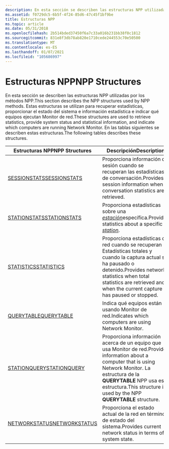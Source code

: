 ```yaml
---
description: En esta sección se describen las estructuras NPP utilizadas por los métodos NPP.
ms.assetid: f0729dc5-6b5f-4f24-85d6-47c45f1bf9be
title: Estructuras NPP
ms.topic: article
ms.date: 05/31/2018
ms.openlocfilehash: 2b514bded37450f6a7c33a016b231bb38f0c1812
ms.sourcegitcommit: 831e8f3db78ab820e1710cede244553c70e50500
ms.translationtype: MT
ms.contentlocale: es-ES
ms.lasthandoff: 01/07/2021
ms.locfileid: "105686997"
---
```

# <a name="npp-structures"></a><span data-ttu-id="93c2a-103">Estructuras NPP</span><span class="sxs-lookup"><span data-stu-id="93c2a-103">NPP Structures</span></span>

<span data-ttu-id="93c2a-104">En esta sección se describen las estructuras NPP utilizadas por los métodos NPP.</span><span class="sxs-lookup"><span data-stu-id="93c2a-104">This section describes the NPP structures used by NPP methods.</span></span> <span data-ttu-id="93c2a-105">Estas estructuras se utilizan para recuperar estadísticas, proporcionar el estado del sistema e información estadística e indicar qué equipos ejecutan Monitor de red.</span><span class="sxs-lookup"><span data-stu-id="93c2a-105">These structures are used to retrieve statistics, provide system status and statistical information, and indicate which computers are running Network Monitor.</span></span> <span data-ttu-id="93c2a-106">En las tablas siguientes se describen estas estructuras.</span><span class="sxs-lookup"><span data-stu-id="93c2a-106">The following tables describes these structures.</span></span>



| <span data-ttu-id="93c2a-107">Estructuras NPP</span><span class="sxs-lookup"><span data-stu-id="93c2a-107">NPP Structures</span></span>                     | <span data-ttu-id="93c2a-108">Descripción</span><span class="sxs-lookup"><span data-stu-id="93c2a-108">Description</span></span>                                                                                                                      |
|------------------------------------|----------------------------------------------------------------------------------------------------------------------------------|
| [<span data-ttu-id="93c2a-109">SESSIONSTATS</span><span class="sxs-lookup"><span data-stu-id="93c2a-109">SESSIONSTATS</span></span>](sessionstats.md)   | <span data-ttu-id="93c2a-110">Proporciona información de sesión cuando se recuperan las estadísticas de conversación.</span><span class="sxs-lookup"><span data-stu-id="93c2a-110">Provides session information when conversation statistics are retrieved.</span></span>                                                         |
| [<span data-ttu-id="93c2a-111">STATIONSTATS</span><span class="sxs-lookup"><span data-stu-id="93c2a-111">STATIONSTATS</span></span>](stationstats.md)   | <span data-ttu-id="93c2a-112">Proporciona estadísticas sobre una [*estación*](s.md)específica.</span><span class="sxs-lookup"><span data-stu-id="93c2a-112">Provides statistics about a specific [*station*](s.md).</span></span>                                                     |
| [<span data-ttu-id="93c2a-113">STATISTICS</span><span class="sxs-lookup"><span data-stu-id="93c2a-113">STATISTICS</span></span>](statistics.md)       | <span data-ttu-id="93c2a-114">Proporciona estadísticas de red cuando se recuperan Estadísticas totales y cuando la captura actual se ha pausado o detenido.</span><span class="sxs-lookup"><span data-stu-id="93c2a-114">Provides network statistics when total statistics are retrieved and when the current capture has paused or stopped.</span></span>              |
| [<span data-ttu-id="93c2a-115">QUERYTABLE</span><span class="sxs-lookup"><span data-stu-id="93c2a-115">QUERYTABLE</span></span>](querytable.md)       | <span data-ttu-id="93c2a-116">Indica qué equipos están usando Monitor de red.</span><span class="sxs-lookup"><span data-stu-id="93c2a-116">Indicates which computers are using Network Monitor.</span></span>                                                                             |
| [<span data-ttu-id="93c2a-117">STATIONQUERY</span><span class="sxs-lookup"><span data-stu-id="93c2a-117">STATIONQUERY</span></span>](stationquery.md)   | <span data-ttu-id="93c2a-118">Proporciona información acerca de un equipo que usa Monitor de red.</span><span class="sxs-lookup"><span data-stu-id="93c2a-118">Provides information about a computer that is using Network Monitor.</span></span> <span data-ttu-id="93c2a-119">La estructura de la **QUERYTABLE** NPP usa esta estructura.</span><span class="sxs-lookup"><span data-stu-id="93c2a-119">This structure is used by the NPP **QUERYTABLE** structure.</span></span> |
| [<span data-ttu-id="93c2a-120">NETWORKSTATUS</span><span class="sxs-lookup"><span data-stu-id="93c2a-120">NETWORKSTATUS</span></span>](networkstatus.md) | <span data-ttu-id="93c2a-121">Proporciona el estado actual de la red en términos de estado del sistema.</span><span class="sxs-lookup"><span data-stu-id="93c2a-121">Provides current network status in terms of system state.</span></span>                                                                        |



 

 

 



